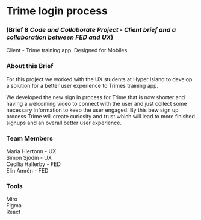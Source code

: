 # Trime login process 
### (Brief 8 *Code and Collaborate Project - Client brief and a collaboration between FED and UX*)
Client - Trime training app. Designed for Mobiles.

### About this Brief
For this project we worked with the UX students at Hyper Island to develop a solution for a better user experience to Trimes training app.

We developed the new sign in process for Trime that is now shorter and having a welcoming video to connect with the user and just collect some necessary information to keep the user engaged. 
By this bew sign up process Trime will create curiosity and trust which will lead to more finished signups and an overall better user experience.

### Team Members
Maria Hiertonn - UX  
Simon Sjödin - UX  
Cecilia Hallerby - FED  
Elin Amrén - FED

### Tools
Miro  
Figma  
React



